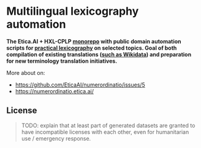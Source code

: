 # Multilingual lexicography automation
**The Etica.AI + HXL-CPLP [monorepo](https://en.wikipedia.org/wiki/Monorepo) with public domain automation scripts for [practical lexicography](https://en.wikipedia.org/wiki/Lexicography) on selected topics. Goal of both compilation of existing translations ([such as Wikidata](https://www.wikidata.org/wiki/Wikidata:Licensing)) and preparation for new terminology translation initiatives.**

More about on:
- https://github.com/EticaAI/numerordinatio/issues/5
- https://numerordinatio.etica.ai/

<!--
## https://stackoverflow.com/questions/2317652/nested-git-repositories-without-submodules
# cd /workspace/git/EticaAI
# ln -s /workspace/git/EticaAI/multilingual-lexicography-automation/officinam /workspace/git/EticaAI/n-data 

cd /workspace/git/EticaAI/n-data-pseudobase
git --git-dir /workspace/git/EticaAI/n-data.git-metadata --work-tree /workspace/git/EticaAI/multilingual-lexicography-automation/officinam status
git --git-dir /workspace/git/EticaAI/n-data.git-metadata --work-tree /workspace/git/EticaAI/multilingual-lexicography-automation/officinam gui
-->

## License

> TODO: explain that at least part of generated datasets are granted to have incompatible licenses with each other, even for humanitarian use / emergency response.


<!--
- To watch later
  - https://github.com/Wikidata
  - Is possible to create bots? Nice
    - https://github.com/LeMyst/WikibaseIntegrator
- https://github.com/maxlath/wikibase-cli

-->